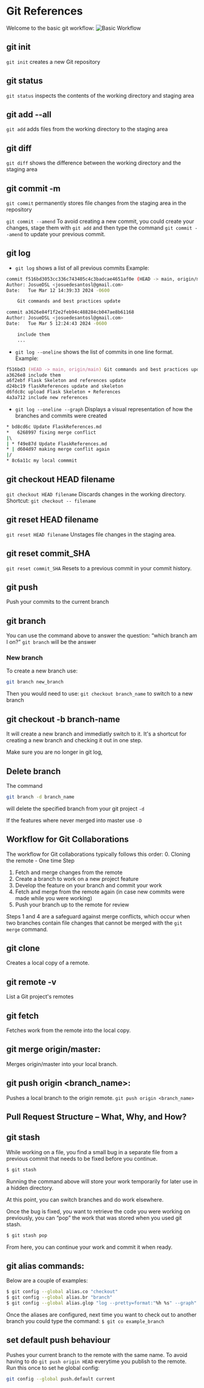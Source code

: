 # Git References
Welcome to the basic git workflow:
![Basic Workflow](./media/Git/git%20workflow_fullwidth.svg)

## git init 
`git init` creates a new Git repository

## git status
`git status` inspects the contents of the working directory and staging area

## git add --all
`git add` adds files from the working directory to the staging area

## git diff 
`git diff` shows the difference between the working directory and the staging area

## git commit -m
`git commit` permanently stores file changes from the staging area in the repository

`git commit --amend` To avoid creating a new commit, you could create your changes, stage them with `git add` and then type the command `git commit --amend` to update your previous commit.

## git log
* `git log` shows a list of all previous commits
Example:
```bash
commit f516bd3053cc336c743405c4c3badcae4651af0e (HEAD -> main, origin/main)
Author: JosueDSL <josuedesantosl@gmail.com>
Date:   Tue Mar 12 14:39:33 2024 -0600

    Git commands and best practices update

commit a3626e84f1f2e2feb94c488284cb047ae8b61168
Author: JosueDSL <josuedesantosl@gmail.com>
Date:   Tue Mar 5 12:24:43 2024 -0600

    include them
    ...
```
* `git log --oneline` shows the list of commits in one line format.
Example:
```zsh
f516bd3 (HEAD -> main, origin/main) Git commands and best practices update
a3626e8 include them
a6f2ebf Flask Skeleton and references update
d24bc19 flaskReferences update and skeleton
d6fdc8c upload Flask Skeleton + References
4a3a712 include new references
```
* `git log --oneline --graph` Displays a visual representation of how the branches and commits were created
```bash
* bd8cd6c Update FlaskReferences.md
*   6268997 fixing merge conflict
|\  
| * f49e87d Update FlaskReferences.md
* | d604d97 making merge conflit again
|/  
* 8c6a11c my local commmit
```

## git checkout HEAD filename
`git checkout HEAD filename` Discards changes in the working directory.
Shortcut: `git checkout -- filename`

## git reset HEAD filename
`git reset HEAD filename` Unstages file changes in the staging area.

## git reset commit_SHA
`git reset commit_SHA` Resets to a previous commit in your commit history.

## git push
Push your commits to the current branch

## git branch
You can use the command above to answer the question: “which branch am I on?” `git branch` will be the answer

### New branch
To create a new branch use:
```bash
git branch new_branch   
```
Then you would need to use: `git checkout branch_name` to switch to a new branch

## git checkout -b branch-name
It will create a new branch and immediatly switch to it. It's a shortcut for creating a new branch and checking it out in one step.

Make sure you are no longer in git log,

## Delete branch
The command
```bash
git branch -d branch_name
```
will delete the specified branch from your git project `-d`

If the features where never merged into master use `-D`

## Workflow for Git Collaborations
The workflow for Git collaborations typically follows this order:
0. Cloning the remote - One time Step

1. Fetch and merge changes from the remote
2. Create a branch to work on a new project feature
3. Develop the feature on your branch and commit your work
4. Fetch and merge from the remote again (in case new commits were made while you were working)
5. Push your branch up to the remote for review

Steps 1 and 4 are a safeguard against merge conflicts, which occur when two branches contain file changes that cannot be merged with the `git merge` command.

## git clone
Creates a local copy of a remote.

## git remote -v
List a Git project's remotes

## git fetch
Fetches work from the remote into the local copy.

## git merge origin/master: 
Merges origin/master into your local branch.

## git push origin <branch_name>: 
Pushes a local branch to the origin remote.
`git push origin <branch_name>`

## Pull Request Structure – What, Why, and How?

## git stash 
While working on a file, you find a small bug in a separate file from a previous commit that needs to be fixed before you continue.
```bash
$ git stash
```
Running the command above will store your work temporarily for later use in a hidden directory.

At this point, you can switch branches and do work elsewhere.

Once the bug is fixed, you want to retrieve the code you were working on previously, you can “pop” the work that was stored when you used git stash.
```bash
$ git stash pop
```
From here, you can continue your work and commit it when ready.

## git alias commands:
Below are a couple of examples:
```bash
$ git config --global alias.co "checkout"
$ git config --global alias.br "branch"
$ git config --global alias.glop "log --pretty=format:"%h %s" --graph"
```
Once the aliases are configured, next time you want to check out to another branch you could type the command:
`$ git co example_branch`

## set default push behaviour
Pushes your current branch to the remote with the same name. To avoid having to do `git push origin HEAD` everytime you publish to the remote.
Run this once to set he global config:
```bash
git config --global push.default current
```

